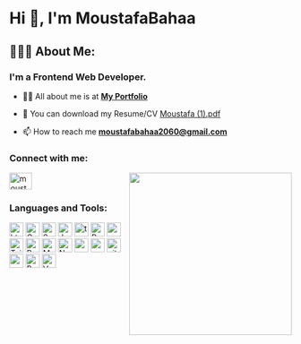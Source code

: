 <h1 a>Hi 👋, I'm MoustafaBahaa</h1>


## 👨🏻‍💻 About Me:
<h3 >I'm a Frontend Web Developer. </h3>

- 🙋‍♂️ All about me is at **[My Portfolio](https://portfolio-moustafabahaa2060-gmailcom.vercel.app/)**

- 📃 You can download my Resume/CV [Moustafa (1).pdf](https://github.com/Moustafa-Bahaa/ecommerco-json-server/files/12147338/Moustafa.1.pdf)

- 📫 How to reach me **moustafabahaa2060@gmail.com**

<h3 align="left">Connect with me:</h3>
<p align="left">
<a href="https://linkedin.com/in/moustafa-bahaa-47051b235" target="blank"><img align="center" src="https://raw.githubusercontent.com/rahuldkjain/github-profile-readme-generator/master/src/images/icons/Social/linked-in-alt.svg" alt="moustafa-bahaa-47051b235" height="30" width="40" /></a>


<img  src="./thoughtworks-gif_dribbble.gif" height="290px" align="right" />





<h3 align="left">Languages and Tools:</h3>

<p>
  
<img alt="html5" src="https://img.shields.io/badge/HTML5-E34F26?style=for-the-badge&logo=html5&logoColor=white" height="25px"/>      

<img alt="Css3" src="https://img.shields.io/badge/CSS3-1572B6?style=for-the-badge&logo=css3&logoColor=white" height="25px"/>

<img alt="Sass" src="https://img.shields.io/badge/Sass-white?style=for-the-badge&logo=Sass&logoColor=pink" height="25px"/>

<img alt="Javascript" src="https://img.shields.io/badge/JavaScript-323330?style=for-the-badge&logo=javascript&logoColor=F7DF1E"  height="25px"/>
  
<img alt="typescript" src="https://img.shields.io/badge/TypeScript-blue" height="25px"/>

<img alt="React" src="https://img.shields.io/badge/React-20232A?style=for-the-badge&logo=react&logoColor=61DAFB" height="25px"/>

<img alt="redux" src="https://img.shields.io/badge/-Redux-764ABC?style=flat-square&logo=redux&logoColor=white" height="25px"/>
  
<img alt="Tailwidcss" src="https://img.shields.io/badge/Tailwind_CSS-38B2AC?style=for-the-badge&logo=tailwind-css&logoColor=white" height="25px"/> 

<img alt="Bootstrap" src="https://img.shields.io/badge/Bootstrap-563D7C?style=for-the-badge&logo=bootstrap&logoColor=white" height="25px"/>

<img alt="Material UI" src="https://img.shields.io/badge/Material--UI-0081CB?style=for-the-badge&logo=material-ui&logoColor=white" height="25px"/>

<img alt="NextJs" src="https://img.shields.io/badge/Next-black?style=for-the-badge&logo=next.js&logoColor=white" height="25px"/>

 <img alt="npm" src="https://img.shields.io/badge/NPM-%23000000.svg?style=for-the-badge&logo=npm&logoColor=white" height="25px"/>

<img alt="yarn" src="https://img.shields.io/badge/Yarn-white?style=for-the-badge&logo=yarn&logoColor=blue" height="25px"/>

<img alt="git" src="https://img.shields.io/badge/-Git-F05032?style=flat-square&logo=git&logoColor=white" height="25px"/>
 
<img alt="postman" src="https://img.shields.io/badge/-Postman-00C7B7?style=flat-square&logo=postman&logoColor=white" height="25px"/>

<img alt="Prettier" src="https://img.shields.io/badge/-Prettier-F7B93E?style=flat-square&logo=prettier&logoColor=white" height="25px"/>

<img alt="Vercel" src="https://img.shields.io/badge/Vercel-black?style=for-the-badge&logo=vercel&logoColor=white" height="25px"/>

</p>

